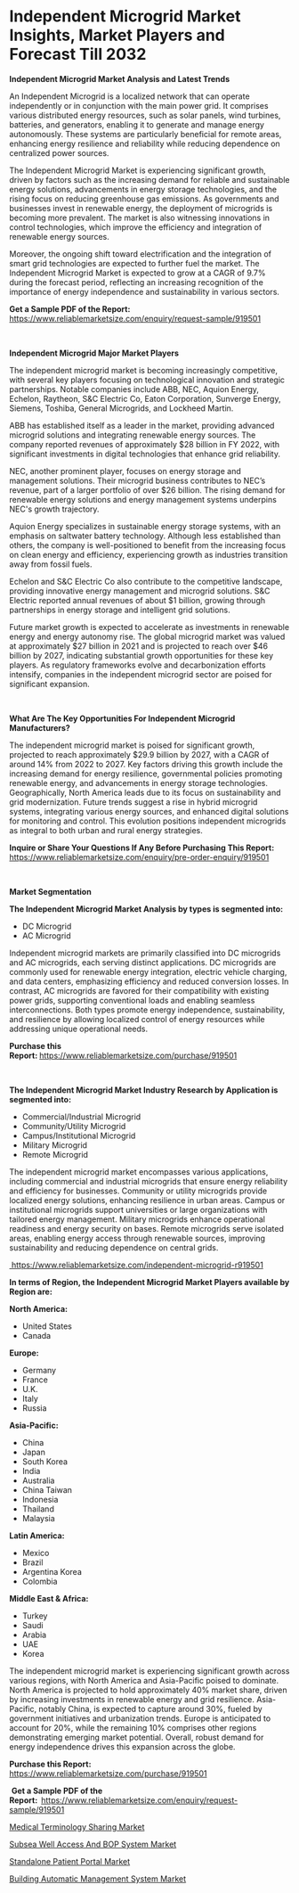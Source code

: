 <p><h1>Independent Microgrid Market Insights, Market Players and Forecast Till 2032</h1></p><p><strong>Independent Microgrid Market Analysis and Latest Trends</strong></p>
<p><p>An Independent Microgrid is a localized network that can operate independently or in conjunction with the main power grid. It comprises various distributed energy resources, such as solar panels, wind turbines, batteries, and generators, enabling it to generate and manage energy autonomously. These systems are particularly beneficial for remote areas, enhancing energy resilience and reliability while reducing dependence on centralized power sources.</p><p>The Independent Microgrid Market is experiencing significant growth, driven by factors such as the increasing demand for reliable and sustainable energy solutions, advancements in energy storage technologies, and the rising focus on reducing greenhouse gas emissions. As governments and businesses invest in renewable energy, the deployment of microgrids is becoming more prevalent. The market is also witnessing innovations in control technologies, which improve the efficiency and integration of renewable energy sources.</p><p>Moreover, the ongoing shift toward electrification and the integration of smart grid technologies are expected to further fuel the market. The Independent Microgrid Market is expected to grow at a CAGR of 9.7% during the forecast period, reflecting an increasing recognition of the importance of energy independence and sustainability in various sectors.</p></p>
<p><strong>Get a Sample PDF of the Report:&nbsp;</strong> <a href="https://www.reliablemarketsize.com/enquiry/request-sample/919501?utm_campaign=2130&utm_medium=2&utm_source=Github&utm_content=ia&utm_term=07032025&utm_id=independent-microgrid">https://www.reliablemarketsize.com/enquiry/request-sample/919501</a></p>
<p>&nbsp;</p>
<p><strong>Independent Microgrid Major Market Players</strong></p>
<p><p>The independent microgrid market is becoming increasingly competitive, with several key players focusing on technological innovation and strategic partnerships. Notable companies include ABB, NEC, Aquion Energy, Echelon, Raytheon, S&C Electric Co, Eaton Corporation, Sunverge Energy, Siemens, Toshiba, General Microgrids, and Lockheed Martin.</p><p>ABB has established itself as a leader in the market, providing advanced microgrid solutions and integrating renewable energy sources. The company reported revenues of approximately $28 billion in FY 2022, with significant investments in digital technologies that enhance grid reliability.</p><p>NEC, another prominent player, focuses on energy storage and management solutions. Their microgrid business contributes to NEC’s revenue, part of a larger portfolio of over $26 billion. The rising demand for renewable energy solutions and energy management systems underpins NEC's growth trajectory.</p><p>Aquion Energy specializes in sustainable energy storage systems, with an emphasis on saltwater battery technology. Although less established than others, the company is well-positioned to benefit from the increasing focus on clean energy and efficiency, experiencing growth as industries transition away from fossil fuels.</p><p>Echelon and S&C Electric Co also contribute to the competitive landscape, providing innovative energy management and microgrid solutions. S&C Electric reported annual revenues of about $1 billion, growing through partnerships in energy storage and intelligent grid solutions.</p><p>Future market growth is expected to accelerate as investments in renewable energy and energy autonomy rise. The global microgrid market was valued at approximately $27 billion in 2021 and is projected to reach over $46 billion by 2027, indicating substantial growth opportunities for these key players. As regulatory frameworks evolve and decarbonization efforts intensify, companies in the independent microgrid sector are poised for significant expansion.</p></p>
<p>&nbsp;</p>
<p><strong>What Are The Key Opportunities For Independent Microgrid Manufacturers?</strong></p>
<p><p>The independent microgrid market is poised for significant growth, projected to reach approximately $29.9 billion by 2027, with a CAGR of around 14% from 2022 to 2027. Key factors driving this growth include the increasing demand for energy resilience, governmental policies promoting renewable energy, and advancements in energy storage technologies. Geographically, North America leads due to its focus on sustainability and grid modernization. Future trends suggest a rise in hybrid microgrid systems, integrating various energy sources, and enhanced digital solutions for monitoring and control. This evolution positions independent microgrids as integral to both urban and rural energy strategies.</p></p>
<p><strong>Inquire or Share Your Questions If Any Before Purchasing This Report:</strong> <a href="https://www.reliablemarketsize.com/enquiry/pre-order-enquiry/919501?utm_campaign=2130&utm_medium=2&utm_source=Github&utm_content=ia&utm_term=07032025&utm_id=independent-microgrid">https://www.reliablemarketsize.com/enquiry/pre-order-enquiry/919501</a></p>
<p>&nbsp;</p>
<p><strong>Market Segmentation</strong></p>
<p><strong>The Independent Microgrid Market Analysis by types is segmented into:</strong></p>
<p><ul><li>DC Microgrid</li><li>AC Microgrid</li></ul></p>
<p><p>Independent microgrid markets are primarily classified into DC microgrids and AC microgrids, each serving distinct applications. DC microgrids are commonly used for renewable energy integration, electric vehicle charging, and data centers, emphasizing efficiency and reduced conversion losses. In contrast, AC microgrids are favored for their compatibility with existing power grids, supporting conventional loads and enabling seamless interconnections. Both types promote energy independence, sustainability, and resilience by allowing localized control of energy resources while addressing unique operational needs.</p></p>
<p><strong>Purchase this Report:&nbsp;</strong><a href="https://www.reliablemarketsize.com/purchase/919501?utm_campaign=2130&utm_medium=2&utm_source=Github&utm_content=ia&utm_term=07032025&utm_id=independent-microgrid">https://www.reliablemarketsize.com/purchase/919501</a></p>
<p>&nbsp;</p>
<p><strong>The Independent Microgrid Market Industry Research by Application is segmented into:</strong></p>
<p><ul><li>Commercial/Industrial Microgrid</li><li>Community/Utility Microgrid</li><li>Campus/Institutional Microgrid</li><li>Military Microgrid</li><li>Remote Microgrid</li></ul></p>
<p><p>The independent microgrid market encompasses various applications, including commercial and industrial microgrids that ensure energy reliability and efficiency for businesses. Community or utility microgrids provide localized energy solutions, enhancing resilience in urban areas. Campus or institutional microgrids support universities or large organizations with tailored energy management. Military microgrids enhance operational readiness and energy security on bases. Remote microgrids serve isolated areas, enabling energy access through renewable sources, improving sustainability and reducing dependence on central grids.</p></p>
<p><a href="https://www.reliablemarketsize.com/independent-microgrid-r919501?utm_campaign=2130&utm_medium=2&utm_source=Github&utm_content=ia&utm_term=07032025&utm_id=independent-microgrid">&nbsp;https://www.reliablemarketsize.com/independent-microgrid-r919501</a></p>
<p><strong>In terms of Region, the Independent Microgrid Market Players available by Region are:</strong></p>
<p>
    <p> <strong> North America: </strong>
        <ul>
            <li>United States</li>
            <li>Canada</li>
        </ul>
        </p> 
    <p> <strong> Europe: </strong>
        <ul>
            <li>Germany</li>
            <li>France</li>
            <li>U.K.</li>
            <li>Italy</li>
            <li>Russia</li>
        </ul>
        </p> 
    <p> <strong> Asia-Pacific: </strong>
        <ul>
            <li>China</li>
            <li>Japan</li>
            <li>South Korea</li>
            <li>India</li>
            <li>Australia</li>
            <li>China Taiwan</li>
            <li>Indonesia</li>
            <li>Thailand</li>
            <li>Malaysia</li>
        </ul>
        </p> 
    <p> <strong> Latin America: </strong>
        <ul>
            <li>Mexico</li>
            <li>Brazil</li>
            <li>Argentina Korea</li>
            <li>Colombia</li>
        </ul>
        </p> 
    <p> <strong> Middle East & Africa: </strong>
        <ul>
            <li>Turkey</li>
            <li>Saudi</li>
            <li>Arabia</li>
            <li>UAE</li>
            <li>Korea</li>
        </ul>
    </p>
    </p>
<p><p>The independent microgrid market is experiencing significant growth across various regions, with North America and Asia-Pacific poised to dominate. North America is projected to hold approximately 40% market share, driven by increasing investments in renewable energy and grid resilience. Asia-Pacific, notably China, is expected to capture around 30%, fueled by government initiatives and urbanization trends. Europe is anticipated to account for 20%, while the remaining 10% comprises other regions demonstrating emerging market potential. Overall, robust demand for energy independence drives this expansion across the globe.</p></p>
<p><strong>Purchase this Report: </strong><a href="https://www.reliablemarketsize.com/purchase/919501?utm_campaign=2130&utm_medium=2&utm_source=Github&utm_content=ia&utm_term=07032025&utm_id=independent-microgrid">https://www.reliablemarketsize.com/purchase/919501</a></p>
<p>&nbsp;<strong>Get a Sample PDF of the Report:&nbsp;&nbsp;</strong><a href="https://www.reliablemarketsize.com/enquiry/request-sample/919501?utm_campaign=2130&utm_medium=2&utm_source=Github&utm_content=ia&utm_term=07032025&utm_id=independent-microgrid">https://www.reliablemarketsize.com/enquiry/request-sample/919501</a></p>
<p><strong></strong></p>
<p><p><a href="https://github.com/awwqamet/Market-Research-Report-List-1/blob/main/medical-terminology-sharing-market.md?utm_campaign=2130&utm_medium=2&utm_source=Github&utm_content=ia&utm_term=07032025&utm_id=independent-microgrid">Medical Terminology Sharing Market</a></p><p><a href="https://github.com/yodhafirorae/Market-Research-Report-List-1/blob/main/subsea-well-access-and-bop-system-market.md?utm_campaign=2130&utm_medium=2&utm_source=Github&utm_content=ia&utm_term=07032025&utm_id=independent-microgrid">Subsea Well Access And BOP System Market</a></p><p><a href="https://github.com/marcayaminig/Market-Research-Report-List-1/blob/main/standalone-patient-portal-market.md?utm_campaign=2130&utm_medium=2&utm_source=Github&utm_content=ia&utm_term=07032025&utm_id=independent-microgrid">Standalone Patient Portal Market</a></p><p><a href="https://github.com/chillwervenu/Market-Research-Report-List-1/blob/main/building-automatic-management-system-market.md?utm_campaign=2130&utm_medium=2&utm_source=Github&utm_content=ia&utm_term=07032025&utm_id=independent-microgrid">Building Automatic Management System Market</a></p></p>